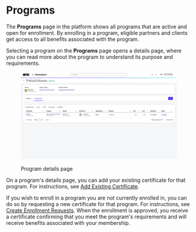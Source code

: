 # Programs

The **Programs** page in the platform shows all programs that are active and open for enrollment. By enrolling in a program, eligible partners and clients get access to all benefits associated with the program.&#x20;

Selecting a program on the **Programs** page opens a details page, where you can read more about the program to understand its purpose and requirements.

<figure><img src="../../.gitbook/assets/program_details_page.png" alt=""><figcaption><p>Program details page</p></figcaption></figure>

On a program's details page, you can add your existing certificate for that program. For instructions, see [Add Existing Certificate](certificates/add-certificate.md). &#x20;

If you wish to enroll in a program you are not currently enrolled in, you can do so by requesting a new certificate for that program. For instructions, see [Create Enrollment Requests](enrollments/create-enrollment-requests.md). When the enrollment is approved, you receive a certificate confirming that you meet the program's requirements and will receive benefits associated with your membership.
